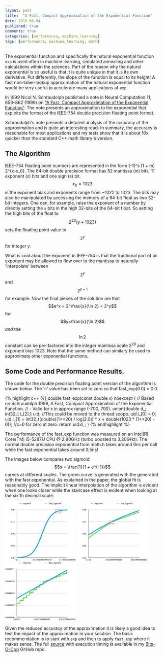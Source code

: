 ```yaml
---
layout: post
title:  "A Fast, Compact Approximation of the Exponential Function"
date: 2019-06-04
published: true
comments: true
categories: [performance, machine_learning]
tags: [performance, machine_learning, math]
---
```


The exponential function and specifically the natural exponential function `exp` is used often in machine learning, simulated annealing and other calculations within the sciences. Part of the reason why the natural exponential is so useful is that it is quite unique in that it is its own derivative. Put differently, the slope of the function is equal to its height! A fast non-tabel-lookup approximation of the natural exponential function would be very useful to accelerate many applications of `exp`.

<script src='https://cdnjs.cloudflare.com/ajax/libs/mathjax/2.7.5/latest.js?config=TeX-MML-AM_CHTML' async></script>

In 1999 Nicol N. Schraudolph published a note in Neural Computation 11, 853–862 (1999) on ["A Fast, Compact Approximation of the Exponential Function"](http://citeseerx.ist.psu.edu/viewdoc/download?doi=10.1.1.9.4508&rep=rep1&type=pdf). The note presents an approximation to the exponential that exploits the format of the IEEE-754 double precision floating point format.

Schraudolph's note presents a detailed analysis of the accuracy of the approximation and is quite an interesting read. In summary, the accuracy is reasonable for most applications and my tests show that it is about 10x quicker than the standard C++ math library's version.

## The Algorithm
IEEE-754 floating point numbers are represented in the form (-1)^s (1 + m) 2^{x-x_0}. The 64-bit double precision format has 52 mantissa (m) bits, 11 exponent (x) bits and one sign (s) bit. $$x_0 = 1023$$ is the exponent bias and exponents range from −1022 to 1023. The bits may also be manipulated by accessing the memory of a 64-bit float as two 32-bit integers. One can, for example, raise the exponent of a number by directly setting the `x` bits in the high 32-bits of the 64-bit float. So setting the high bits of the float to $$2^20 (y + 1023)$$ sets the floating point value to $$2^y$$ for integer $y$.

What is cool about the exponent in IEEE-754 is that the fractional part of an exponent may be allowed to flow over to the mantissa to naturally 'interpolate' between $$2^y$$ and $$2^{y+1}$$ for example. Now the final pieces of the solution are that $$e^x = 2^\frac{x}{\ln 2} = 2^y$$ for $$y=\frac{x}{\ln 2}$$ _and_ the $$\ln 2$$ constant can be pre-factored into the integer mantissa scale $2^20$ and exponent bias 1023. Note that the same method can similary be used to approximate other exponential functions.

## Some Code and Performance Results.
The code for the double precision floating point version of the algorithm is shown below. The 'c' value has been set to zero so that fast_exp(0.0) = 0.0.

{% highlight c++ %}
    double fast_exp(const double x) noexcept {
        // Based on Schraudolph 1999, A Fast, Compact Approximation of the Exponential Function.
        // - Valid for x in approx range (-700, 700).
        union{double d_; int32_t i_[2];} uid; //This could be moved to the thread scope.
        uid.i_[0] = 0;
        uid.i_[1] = int32_t(double((1<<20) / log(2.0)) * x + double(1023 * (1<<20) - 0)); //c=0 for zero at zero.
        return uid.d_;
    }
{% endhighlight %}

<!-- Intel(R) Core(TM) i5-5287U CPU @ 2.90GHz (turbo boosted to 3.30GHz)-->
<!-- exp_perf = 5.99225e-09 s/call -->
<!-- fast_exp_perf = 4.80012e-10 s/call --> 
The performance of the fast_exp function was measured on an Intel(R) Core(TM) i5-5287U CPU @ 2.90GHz (turbo boosted to 3.30GHz). The normal double precision exponential from math.h takes around 6ns per call while the fast exponential takes around 0.5ns! 

The images below compares two sigmoid $$s = \frac{1}{1 + e^{-1}}$$ curves at different scales. The green curve is generated with the generated with the fast exponential. As explained in the paper, the global fit is reasonably good. The implicit linear interpolation of the algorithm is evident when one looks closer while the staircase effect is evident when looking at the six'th decimal scale.

<img src="/assets/images/fast_sigmoid_global_fit.pdf" width="230" />
<img src="/assets/images/fast_sigmoid_lin_interpol.pdf" width="230" />
<img src="/assets/images/fast_sigmoid_staircase.pdf" width="230" />

Given the reduced accuracy of the approximation it is likely a good idea to test the impact of the approximation in your solution. The basic recommendation is to start with `exp` and then to apply `fast_exp` where it makes sense. The full [source](https://github.com/bduvenhage/Bits-O-Cpp/tree/master/math) with execution timing
is available in my [Bits-O-Cpp](https://github.com/bduvenhage/Bits-O-Cpp) GitHub repo.

<!-- See https://twitter.com/bernardt_d/status/1010176425884901377 -->
